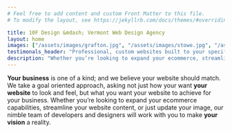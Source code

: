 ```yaml
---
# Feel free to add content and custom Front Matter to this file.
# To modify the layout, see https://jekyllrb.com/docs/themes/#overriding-theme-defaults

title: 10F Design &mdash; Vermont Web Design Agency
layout: home
images: ["/assets/images/grafton.jpg", "/assets/images/stowe.jpg", "/assets/images/tavernier.jpg", "/assets/images/visit-vermont-tile.jpg", "/assets/images/wrccvt-tile.jpg"]
testimonals_header: "Professional, custom websites built to your specifications"
description: "Whether you’re looking to expand your ecommerce, streamline your website content, or update your image, our developers and designers will make your vision real."
---
```


**Your business** is one of a kind; and we believe your website should match. We take a goal oriented approach, asking not just how your want **your website** to look and feel, but what you want your website to achieve for your business. Whether you’re looking to expand your ecommerce capabilities, streamline your website content, or just update your image, our nimble team of developers and designers will work with you to make **your vision** a reality.